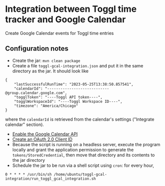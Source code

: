 # Integration between Toggl time tracker and Google Calendar

Create Google Calendar events for Toggl time entries

## Configuration notes

- Create the jar: `mvn clean package`
- Create a file `toggl-gcal-integration.json` and put it in the same directory as the jar. It should look like
```
{
    "lastSuccessfulRunTime": "2023-05-25T13:38:50.857541",
    "calendarId": "----------------------------@group.calendar.google.com",
    "togglToken": "----Toggl API token----",
    "togglWorkspaceId": "----Toggl Workspace ID----",
    "timezone": "America/Chicago"
}
```
where the `calendarId` is retrieved from the calendar's settings ("Integrate calendar" section).

- [Enable the Google Calendar API](https://developers.google.com/calendar/api/quickstart/java#enable_the_api)
- [Create an OAuth 2.0 Client ID](https://developers.google.com/calendar/api/quickstart/java#authorize_credentials_for_a_desktop_application)
- Because the script is running on a headless server, execute the program locally and grant the application permission to generate the `tokens/StoredCredential`, then move that directory and its contents to the jar directory
- Schedule the jar to be run via a shell script using `cron`: for every hour,
```
0 * * * * /usr/bin/sh /home/ubuntu/toggl-gcal-integration/run_toggl_gcal_integration.sh
```
